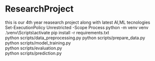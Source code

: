 # ResearchProject
this is our 4th year reasearch project along with latest AI,ML tecnologies 
Set-ExecutionPolicy Unrestricted -Scope Process
python -m venv venv    
.\venv\Scripts\activate 
pip install -r requirements.txt     
python scripts/data_preprocessing.py
python scripts/prepare_data.py        
python scripts/model_training.py   
python scripts/evaluation.py   
python scripts/prediction.py        